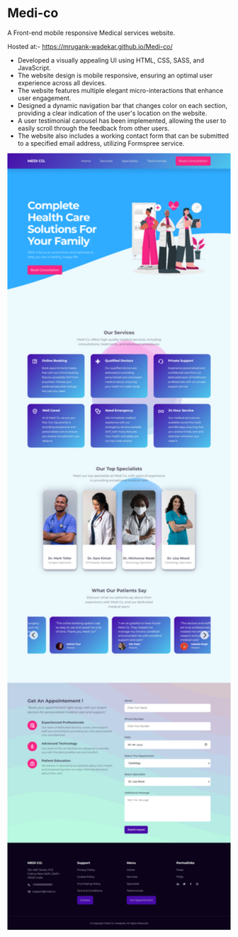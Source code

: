 # Medi-co
A Front-end mobile responsive Medical services website.

Hosted at:-
https://mrugank-wadekar.github.io/Medi-co/

* Developed a visually appealing UI using HTML, CSS, SASS, and JavaScript.
* The website design is mobile responsive, ensuring an optimal user experience across all devices.
* The website features multiple elegant micro-interactions that enhance user engagement.
* Designed a dynamic navigation bar that changes color on each section, providing a clear indication of the user's location on the website.
* A user testimonial carousel has been implemented, allowing the user to easily scroll through the feedback from other users.
* The website also includes a working contact form that can be submitted to a specified email address, utilizing Formspree service.



<img src="readme/sc1.png" width="1180">
